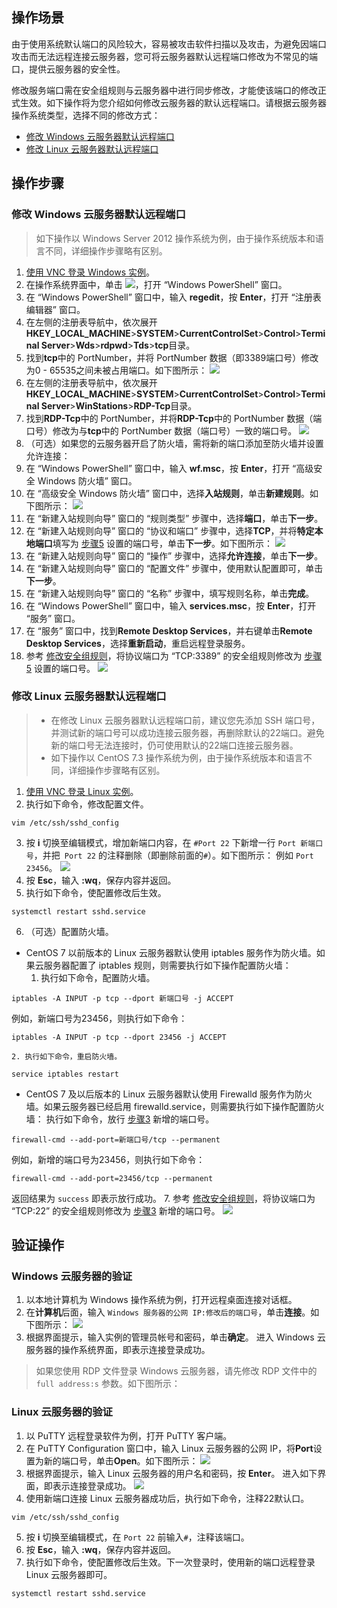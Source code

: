 ## 操作场景
由于使用系统默认端口的风险较大，容易被攻击软件扫描以及攻击，为避免因端口攻击而无法远程连接云服务器，您可将云服务器默认远程端口修改为不常见的端口，提供云服务器的安全性。

修改服务端口需在安全组规则与云服务器中进行同步修改，才能使该端口的修改正式生效。如下操作将为您介绍如何修改云服务器的默认远程端口。请根据云服务器操作系统类型，选择不同的修改方式：
- [修改 Windows 云服务器默认远程端口](#ModifyWindowsCVMPort)
- [修改 Linux 云服务器默认远程端口](#ModifyLinuxCVMPort)

## 操作步骤

<span id="ModifyWindowsCVMPort"></span>
### 修改 Windows 云服务器默认远程端口
>如下操作以 Windows Server 2012 操作系统为例，由于操作系统版本和语言不同，详细操作步骤略有区别。
>
1. [使用 VNC 登录 Windows 实例](https://intl.cloud.tencent.com/document/product/213/32496)。
2. 在操作系统界面中，单击 <img src="https://main.qcloudimg.com/raw/f0c84862ef30956c201c3e7c85a26eec.png" style="margin: 0;">，打开 “Windows PowerShell” 窗口。
3. 在 “Windows PowerShell” 窗口中，输入 **regedit**，按 **Enter**，打开 “注册表编辑器” 窗口。
4. 在左侧的注册表导航中，依次展开**HKEY_LOCAL_MACHINE**>**SYSTEM**>**CurrentControlSet**>**Control**>**Terminal Server**>**Wds**>**rdpwd**>**Tds**>**tcp**目录。
5. <span id="Windows_step05"></span>找到**tcp**中的 PortNumber，并将 PortNumber 数据（即3389端口号）修改为0 - 65535之间未被占用端口。如下图所示：
![](https://main.qcloudimg.com/raw/7044cef95fd7e56b56946afdb64de346.png)
6. 在左侧的注册表导航中，依次展开**HKEY_LOCAL_MACHINE**>**SYSTEM**>**CurrentControlSet**>**Control**>**Terminal Server**>**WinStations**>**RDP-Tcp**目录。
7. 找到**RDP-Tcp**中的 PortNumber，并将**RDP-Tcp**中的 PortNumber 数据（端口号）修改为与**tcp**中的 PortNumber 数据（端口号）一致的端口号。
![](https://main.qcloudimg.com/raw/fa54eb32c20dcc8a7c942c8e707fa665.png)
8. （可选）如果您的云服务器开启了防火墙，需将新的端口添加至防火墙并设置允许连接：
 1. 在 “Windows PowerShell” 窗口中，输入 **wf.msc**，按 **Enter**，打开 “高级安全 Windows 防火墙” 窗口。
 2. 在 “高级安全 Windows 防火墙” 窗口中，选择**入站规则**，单击**新建规则**。如下图所示：
![](https://main.qcloudimg.com/raw/ac93eed862e215971073912030fdbc41.png)
 3. 在 “新建入站规则向导” 窗口的 “规则类型” 步骤中，选择**端口**，单击**下一步**。
 4. 在 “新建入站规则向导” 窗口的 “协议和端口” 步骤中，选择**TCP**，并将**特定本地端口**填写为 [步骤5](#Windows_step05) 设置的端口号，单击**下一步**。如下图所示：
 ![](https://main.qcloudimg.com/raw/73a7ca280f4f6b733d687597014b57b4.png)
 5. 在 “新建入站规则向导” 窗口的 “操作” 步骤中，选择**允许连接**，单击**下一步**。
 6. 在 “新建入站规则向导” 窗口的 “配置文件” 步骤中，使用默认配置即可，单击**下一步**。
 7. 在 “新建入站规则向导” 窗口的 “名称” 步骤中，填写规则名称，单击**完成**。
9. 在 “Windows PowerShell” 窗口中，输入 **services.msc**，按 **Enter**，打开 “服务” 窗口。
10. 在 “服务” 窗口中，找到**Remote Desktop Services**，并右键单击**Remote Desktop Services**，选择**重新启动**，重启远程登录服务。
11. 参考 [修改安全组规则](https://intl.cloud.tencent.com/document/product/213/34825)，将协议端口为 “TCP:3389” 的安全组规则修改为 [步骤5](#Windows_step05) 设置的端口号。
![](https://main.qcloudimg.com/raw/a447d7e69ce95d349f0d78b5b72b9228.png)


<span id="ModifyLinuxCVMPort"></span>
### 修改 Linux 云服务器默认远程端口
>
> - 在修改 Linux 云服务器默认远程端口前，建议您先添加 SSH 端口号，并测试新的端口号可以成功连接云服务器，再删除默认的22端口。避免新的端口号无法连接时，仍可使用默认的22端口连接云服务器。
> - 如下操作以 CentOS 7.3 操作系统为例，由于操作系统版本和语言不同，详细操作步骤略有区别。
>
1. [使用 VNC 登录 Linux 实例](https://intl.cloud.tencent.com/document/product/213/32494)。
2. 执行如下命令，修改配置文件。
```
vim /etc/ssh/sshd_config
```
3. <span id="Linux_step03"></span>按 **i** 切换至编辑模式，增加新端口内容，在 `#Port 22` 下新增一行 `Port 新端口号`，并把` Port 22` 的注释删除（即删除前面的`#`）。如下图所示：
例如 `Port 23456`。
![](https://main.qcloudimg.com/raw/54e5d9b4301271fbbeca8b2718b985dc.png)
4. 按 **Esc**，输入 **:wq**，保存内容并返回。
5. 执行如下命令，使配置修改后生效。
```
systemctl restart sshd.service
```
6. （可选）配置防火墙。
 - CentOS 7 以前版本的 Linux 云服务器默认使用 iptables 服务作为防火墙。如果云服务器配置了 iptables 规则，则需要执行如下操作配置防火墙：
    1. 执行如下命令，配置防火墙。
```
iptables -A INPUT -p tcp --dport 新端口号 -j ACCEPT
```
例如，新端口号为23456，则执行如下命令：
```
iptables -A INPUT -p tcp --dport 23456 -j ACCEPT
```
    2. 执行如下命令，重启防火墙。
```
service iptables restart
```
 - CentOS 7 及以后版本的 Linux 云服务器默认使用 Firewalld 服务作为防火墙。如果云服务器已经启用 firewalld.service，则需要执行如下操作配置防火墙：
执行如下命令，放行 [步骤3](#Linux_step03) 新增的端口号。
```
firewall-cmd --add-port=新端口号/tcp --permanent
```
例如，新增的端口号为23456，则执行如下命令：
```
firewall-cmd --add-port=23456/tcp --permanent
```
返回结果为 `success` 即表示放行成功。
7. 参考 [修改安全组规则](https://intl.cloud.tencent.com/document/product/213/34825)，将协议端口为 “TCP:22” 的安全组规则修改为 [步骤3](#Linux_step03) 新增的端口号。
![](https://main.qcloudimg.com/raw/add0bba23dc32f73b5d1fbbdad71c9ab.png)


## 验证操作

### Windows 云服务器的验证

1. 以本地计算机为 Windows 操作系统为例，打开远程桌面连接对话框。
2. 在**计算机**后面，输入 `Windows 服务器的公网 IP:修改后的端口号`，单击**连接**。如下图所示：
![](https://main.qcloudimg.com/raw/1452f968e3c2c4d4c1083bdf0742df9d.png)
3. 根据界面提示，输入实例的管理员帐号和密码，单击**确定**。
进入 Windows 云服务器的操作系统界面，即表示连接登录成功。
> 如果您使用 RDP 文件登录 Windows 云服务器，请先修改 RDP 文件中的 `full address:s` 参数。如下图所示：
>[](https://main.qcloudimg.com/raw/84dd85a9547fc64f2daccba32f1d59d7.png)
>

### Linux 云服务器的验证

1. 以 PuTTY 远程登录软件为例，打开 PuTTY 客户端。
2. 在 PuTTY Configuration 窗口中，输入 Linux 云服务器的公网 IP，将**Port**设置为新的端口号，单击**Open**。如下图所示：
![](https://main.qcloudimg.com/raw/c89c2064ed82e738fd60fcab39b09206.png)
3. 根据界面提示，输入 Linux 云服务器的用户名和密码，按 **Enter**。
进入如下界面，即表示连接登录成功。
![](https://main.qcloudimg.com/raw/9e7ddc631de2a27bfd35f9225de85506.png)
4. 使用新端口连接 Linux 云服务器成功后，执行如下命令，注释22默认口。
```
vim /etc/ssh/sshd_config
```
5. 按 **i** 切换至编辑模式，在 `Port 22` 前输入`#`，注释该端口。
6.  按 **Esc**，输入 **:wq**，保存内容并返回。
7.  执行如下命令，使配置修改后生效。下一次登录时，使用新的端口远程登录 Linux 云服务器即可。
```
systemctl restart sshd.service
```

